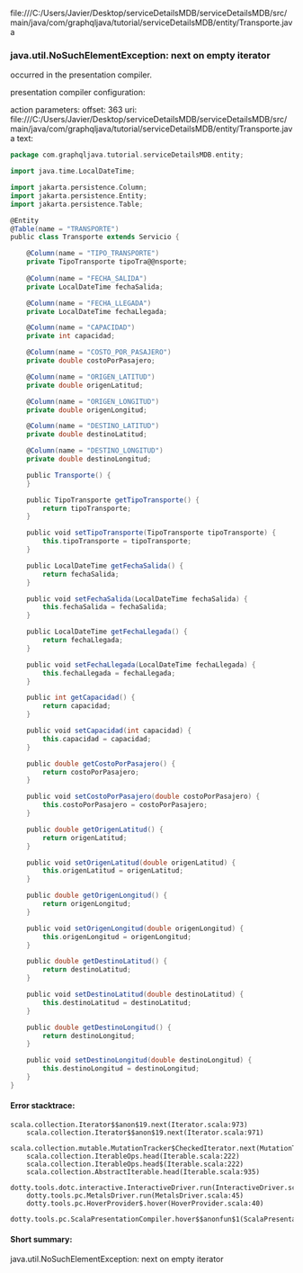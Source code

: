 file:///C:/Users/Javier/Desktop/serviceDetailsMDB/serviceDetailsMDB/src/main/java/com/graphqljava/tutorial/serviceDetailsMDB/entity/Transporte.java
### java.util.NoSuchElementException: next on empty iterator

occurred in the presentation compiler.

presentation compiler configuration:


action parameters:
offset: 363
uri: file:///C:/Users/Javier/Desktop/serviceDetailsMDB/serviceDetailsMDB/src/main/java/com/graphqljava/tutorial/serviceDetailsMDB/entity/Transporte.java
text:
```scala
package com.graphqljava.tutorial.serviceDetailsMDB.entity;

import java.time.LocalDateTime;

import jakarta.persistence.Column;
import jakarta.persistence.Entity;
import jakarta.persistence.Table;

@Entity
@Table(name = "TRANSPORTE")
public class Transporte extends Servicio {

    @Column(name = "TIPO_TRANSPORTE")
    private TipoTransporte tipoTra@@nsporte;
    
    @Column(name = "FECHA_SALIDA")
    private LocalDateTime fechaSalida;

    @Column(name = "FECHA_LLEGADA")
    private LocalDateTime fechaLlegada;

    @Column(name = "CAPACIDAD")
    private int capacidad;

    @Column(name = "COSTO_POR_PASAJERO")
    private double costoPorPasajero;

    @Column(name = "ORIGEN_LATITUD")
    private double origenLatitud;

    @Column(name = "ORIGEN_LONGITUD")
    private double origenLongitud;

    @Column(name = "DESTINO_LATITUD")
    private double destinoLatitud;

    @Column(name = "DESTINO_LONGITUD")
    private double destinoLongitud;

    public Transporte() {
    }

    public TipoTransporte getTipoTransporte() {
        return tipoTransporte;
    }

    public void setTipoTransporte(TipoTransporte tipoTransporte) {
        this.tipoTransporte = tipoTransporte;
    }

    public LocalDateTime getFechaSalida() {
        return fechaSalida;
    }

    public void setFechaSalida(LocalDateTime fechaSalida) {
        this.fechaSalida = fechaSalida;
    }

    public LocalDateTime getFechaLlegada() {
        return fechaLlegada;
    }

    public void setFechaLlegada(LocalDateTime fechaLlegada) {
        this.fechaLlegada = fechaLlegada;
    }

    public int getCapacidad() {
        return capacidad;
    }

    public void setCapacidad(int capacidad) {
        this.capacidad = capacidad;
    }

    public double getCostoPorPasajero() {
        return costoPorPasajero;
    }

    public void setCostoPorPasajero(double costoPorPasajero) {
        this.costoPorPasajero = costoPorPasajero;
    }

    public double getOrigenLatitud() {
        return origenLatitud;
    }

    public void setOrigenLatitud(double origenLatitud) {
        this.origenLatitud = origenLatitud;
    }

    public double getOrigenLongitud() {
        return origenLongitud;
    }

    public void setOrigenLongitud(double origenLongitud) {
        this.origenLongitud = origenLongitud;
    }

    public double getDestinoLatitud() {
        return destinoLatitud;
    }

    public void setDestinoLatitud(double destinoLatitud) {
        this.destinoLatitud = destinoLatitud;
    }

    public double getDestinoLongitud() {
        return destinoLongitud;
    }

    public void setDestinoLongitud(double destinoLongitud) {
        this.destinoLongitud = destinoLongitud;
    }
}

```



#### Error stacktrace:

```
scala.collection.Iterator$$anon$19.next(Iterator.scala:973)
	scala.collection.Iterator$$anon$19.next(Iterator.scala:971)
	scala.collection.mutable.MutationTracker$CheckedIterator.next(MutationTracker.scala:76)
	scala.collection.IterableOps.head(Iterable.scala:222)
	scala.collection.IterableOps.head$(Iterable.scala:222)
	scala.collection.AbstractIterable.head(Iterable.scala:935)
	dotty.tools.dotc.interactive.InteractiveDriver.run(InteractiveDriver.scala:164)
	dotty.tools.pc.MetalsDriver.run(MetalsDriver.scala:45)
	dotty.tools.pc.HoverProvider$.hover(HoverProvider.scala:40)
	dotty.tools.pc.ScalaPresentationCompiler.hover$$anonfun$1(ScalaPresentationCompiler.scala:376)
```
#### Short summary: 

java.util.NoSuchElementException: next on empty iterator